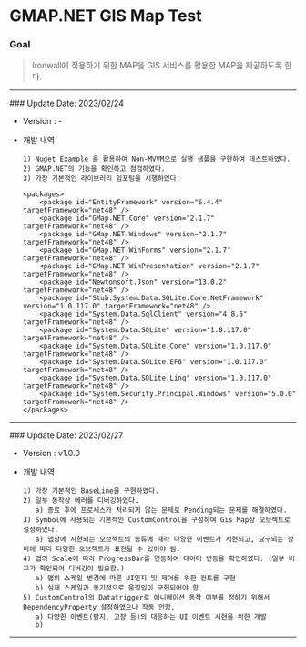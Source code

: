# GMAP.NET GIS Map Test

### Goal
> Ironwall에 적용하기 위한 MAP을 GIS 서비스를 활용한 MAP을 제공하도록 한다.

<hr>
### Update Date: 2023/02/24  

* Version : -  

* 개발 내역  
    
      1) Nuget Example 을 활용하여 Non-MVVM으로 실행 샘플을 구현하여 테스트하였다.  
      2) GMAP.NET의 기능을 확인하고 점검하였다.  
      3) 가장 기본적인 라이브러리 임포팅을 시행하였다.  
      
    ```
    <packages>
        <package id="EntityFramework" version="6.4.4" targetFramework="net48" />
        <package id="GMap.NET.Core" version="2.1.7" targetFramework="net48" />
        <package id="GMap.NET.Windows" version="2.1.7" targetFramework="net48" />
        <package id="GMap.NET.WinForms" version="2.1.7" targetFramework="net48" />
        <package id="GMap.NET.WinPresentation" version="2.1.7" targetFramework="net48" />
        <package id="Newtonsoft.Json" version="13.0.2" targetFramework="net48" />
        <package id="Stub.System.Data.SQLite.Core.NetFramework" version="1.0.117.0" targetFramework="net48" />
        <package id="System.Data.SqlClient" version="4.8.5" targetFramework="net48" />
        <package id="System.Data.SQLite" version="1.0.117.0" targetFramework="net48" />
        <package id="System.Data.SQLite.Core" version="1.0.117.0" targetFramework="net48" />
        <package id="System.Data.SQLite.EF6" version="1.0.117.0" targetFramework="net48" />
        <package id="System.Data.SQLite.Linq" version="1.0.117.0" targetFramework="net48" />
        <package id="System.Security.Principal.Windows" version="5.0.0" targetFramework="net48" />
    </packages>
    ```  
<hr>
### Update Date: 2023/02/27  

* Version : v1.0.0  

* 개발 내역  
    
      1) 가장 기본적인 BaseLine을 구현하였다.  
      2) 일부 동작상 에러를 디버깅하였다.
         a) 종료 후에 프로세스가 처리되지 않는 문제로 Pending되는 문제를 해결하였다.  
      3) Symbol에 사용되는 기본적인 CustomControl을 구성하여 Gis Map상 오브젝트로 설정하였다.  
         a) 맵상에 시현되는 오브젝트의 종류에 때라 다양한 이벤트가 시현되고, 요구되는 장비에 따라 다양한 오브젝트가 표현될 수 있어야 됨.   
      4) 맵의 Scale에 따라 ProgressBar를 연동하여 데이터 변동을 확인하였다. (일부 버그가 확인되어 디버깅이 필요함.)  
         a) 맵의 스케일 변경에 따른 UI인지 및 제어를 위한 컨트롤 구현  
         b) 실제 스케일과 동기적으로 움직임이 구현되어야 함  
      5) CustomControl의 Datatrigger로 애니메이션 동작 여부를 정하기 위해서 DependencyProperty 설정하였으나 작동 안함.  
         a) 다양한 이벤트(탐지, 고장 등)의 대응하는 UI 이벤트 시현을 위한 개발  
         b) 

<hr>
